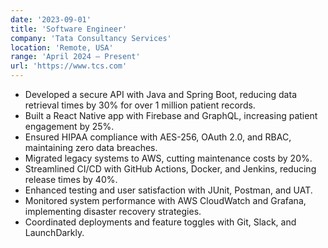 ```yaml
---
date: '2023-09-01'
title: 'Software Engineer'
company: 'Tata Consultancy Services'
location: 'Remote, USA'
range: 'April 2024 – Present'
url: 'https://www.tcs.com'
---
```


- Developed a secure API with Java and Spring Boot, reducing data retrieval times by 30% for over 1 million patient records.
- Built a React Native app with Firebase and GraphQL, increasing patient engagement by 25%.
- Ensured HIPAA compliance with AES-256, OAuth 2.0, and RBAC, maintaining zero data breaches.
- Migrated legacy systems to AWS, cutting maintenance costs by 20%.
- Streamlined CI/CD with GitHub Actions, Docker, and Jenkins, reducing release times by 40%.
- Enhanced testing and user satisfaction with JUnit, Postman, and UAT.
- Monitored system performance with AWS CloudWatch and Grafana, implementing disaster recovery strategies.
- Coordinated deployments and feature toggles with Git, Slack, and LaunchDarkly.
